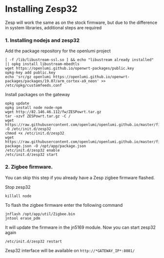 # Installing Zesp32

Zesp will work the same as on the stock firmware, but due to the difference
in system libraries, additional steps are required

### 1. Installing nodejs and zesp32

Add the package repository for the openlumi project

```shell
[ -f /lib/libustream-ssl.so ] && echo "libustream already installed" || opkg install libustream-mbedtls
wget https://openlumi.github.io/openwrt-packages/public.key
opkg-key add public.key
echo 'src/gz openlumi https://openlumi.github.io/openwrt-packages/packages/19.07/arm_cortex-a9_neon' >> /etc/opkg/customfeeds.conf
```

Install packages on the gateway

```shell
opkg update
opkg install node node-npm
wget http://82.146.46.112/fw/ZESPowrt.tar.gz
tar -xzvf ZESPowrt.tar.gz -C /
wget https://raw.githubusercontent.com/openlumi/openlumi.github.io/master/files/zesp32.init -O /etc/init.d/zesp32
chmod +x /etc/init.d/zesp32
wget https://raw.githubusercontent.com/openlumi/openlumi.github.io/master/files/zesp32-package.json -O /opt/app/package.json
/etc/init.d/zesp32 enable
/etc/init.d/zesp32 start
```

### 2. Zigbee firmware.

You can skip this step if you already have a Zesp zigbee firmware flashed.

Stop zesp32

```shell
killall node
```

To flash the zigbee firmware enter the following command

```shell
jnflash /opt/app/util/Zigbee.bin
jntool erase_pdm
```

It will update the firmware in the jn5169 module.
Now you can start zesp32 again

```shell
/etc/init.d/zesp32 restart
```

Zesp32 interface will be available on `http://*GATEWAY_IP*:8081/`
